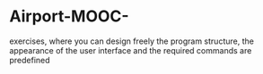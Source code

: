 # Airport-MOOC-
exercises, where you can design freely the program structure, the appearance of the user interface and the required commands are predefined
